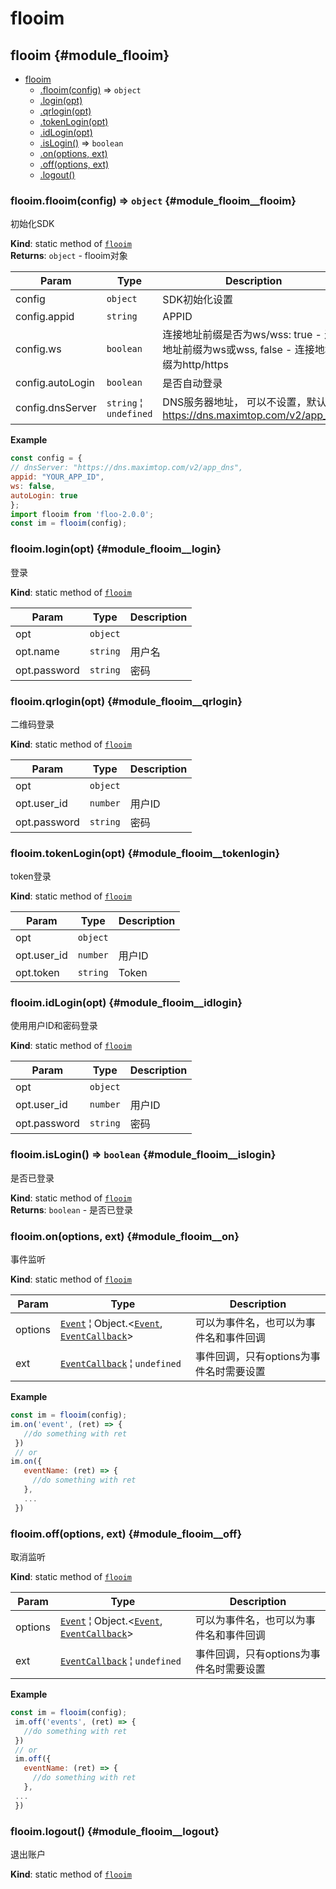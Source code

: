 # flooim
## flooim {#module_flooim}

* [flooim](#module_flooim)
    * [.flooim(config)](#module_flooim__flooim) ⇒ <code>object</code>
    * [.login(opt)](#module_flooim__login)
    * [.qrlogin(opt)](#module_flooim__qrlogin)
    * [.tokenLogin(opt)](#module_flooim__tokenlogin)
    * [.idLogin(opt)](#module_flooim__idlogin)
    * [.isLogin()](#module_flooim__islogin) ⇒ <code>boolean</code>
    * [.on(options, ext)](#module_flooim__on)
    * [.off(options, ext)](#module_flooim__off)
    * [.logout()](#module_flooim__logout)

### flooim.flooim(config) ⇒ <code>object</code> {#module_flooim__flooim}
初始化SDK

**Kind**: static method of [<code>flooim</code>](#module_flooim)  
**Returns**: <code>object</code> - flooim对象  

| Param | Type | Description |
| --- | --- | --- |
| config | <code>object</code> | SDK初始化设置 |
| config.appid | <code>string</code> | APPID |
| config.ws | <code>boolean</code> | 连接地址前缀是否为ws/wss: true - 连接地址前缀为ws或wss, false - 连接地址前缀为http/https |
| config.autoLogin | <code>boolean</code> | 是否自动登录 |
| config.dnsServer | <code>string</code> ¦ <code>undefined</code> | DNS服务器地址， 可以不设置，默认为 https://dns.maximtop.com/v2/app_dns |

**Example**  
```js
const config = {
// dnsServer: "https://dns.maximtop.com/v2/app_dns",
appid: "YOUR_APP_ID",
ws: false,
autoLogin: true
};
import flooim from 'floo-2.0.0';
const im = flooim(config);
```
### flooim.login(opt) {#module_flooim__login}
登录

**Kind**: static method of [<code>flooim</code>](#module_flooim)  

| Param | Type | Description |
| --- | --- | --- |
| opt | <code>object</code> |  |
| opt.name | <code>string</code> | 用户名 |
| opt.password | <code>string</code> | 密码 |

### flooim.qrlogin(opt) {#module_flooim__qrlogin}
二维码登录

**Kind**: static method of [<code>flooim</code>](#module_flooim)  

| Param | Type | Description |
| --- | --- | --- |
| opt | <code>object</code> |  |
| opt.user_id | <code>number</code> | 用户ID |
| opt.password | <code>string</code> | 密码 |

### flooim.tokenLogin(opt) {#module_flooim__tokenlogin}
token登录

**Kind**: static method of [<code>flooim</code>](#module_flooim)  

| Param | Type | Description |
| --- | --- | --- |
| opt | <code>object</code> |  |
| opt.user_id | <code>number</code> | 用户ID |
| opt.token | <code>string</code> | Token |

### flooim.idLogin(opt) {#module_flooim__idlogin}
使用用户ID和密码登录

**Kind**: static method of [<code>flooim</code>](#module_flooim)  

| Param | Type | Description |
| --- | --- | --- |
| opt | <code>object</code> |  |
| opt.user_id | <code>number</code> | 用户ID |
| opt.password | <code>string</code> | 密码 |

### flooim.isLogin() ⇒ <code>boolean</code> {#module_flooim__islogin}
是否已登录

**Kind**: static method of [<code>flooim</code>](#module_flooim)  
**Returns**: <code>boolean</code> - 是否已登录  
### flooim.on(options, ext) {#module_flooim__on}
事件监听

**Kind**: static method of [<code>flooim</code>](#module_flooim)  

| Param | Type | Description |
| --- | --- | --- |
| options | [<code>Event</code>](types.md#module_types__event) ¦ Object.&lt;[<code>Event</code>](types.md#module_types__event), [<code>EventCallback</code>](types.md#module_types__eventcallback)&gt; | 可以为事件名，也可以为事件名和事件回调 |
| ext | [<code>EventCallback</code>](types.md#module_types__eventcallback) ¦ <code>undefined</code> | 事件回调，只有options为事件名时需要设置 |

**Example**  
```js
const im = flooim(config);
im.on('event', (ret) => {
   //do something with ret
 })
 // or
im.on({
   eventName: (ret) => {
     //do something with ret
   },
   ...
 })
```
### flooim.off(options, ext) {#module_flooim__off}
取消监听

**Kind**: static method of [<code>flooim</code>](#module_flooim)  

| Param | Type | Description |
| --- | --- | --- |
| options | [<code>Event</code>](types.md#module_types__event) ¦ Object.&lt;[<code>Event</code>](types.md#module_types__event), [<code>EventCallback</code>](types.md#module_types__eventcallback)&gt; | 可以为事件名，也可以为事件名和事件回调 |
| ext | [<code>EventCallback</code>](types.md#module_types__eventcallback) ¦ <code>undefined</code> | 事件回调，只有options为事件名时需要设置 |

**Example**  
```js
const im = flooim(config);
 im.off('events', (ret) => {
   //do something with ret
 })
 // or
 im.off({
   eventName: (ret) => {
     //do something with ret
   },
 ...
 })
```
### flooim.logout() {#module_flooim__logout}
退出账户

**Kind**: static method of [<code>flooim</code>](#module_flooim)  
